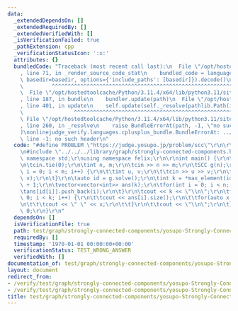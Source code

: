 ```yaml
---
data:
  _extendedDependsOn: []
  _extendedRequiredBy: []
  _extendedVerifiedWith: []
  _isVerificationFailed: true
  _pathExtension: cpp
  _verificationStatusIcon: ':x:'
  attributes: {}
  bundledCode: "Traceback (most recent call last):\n  File \"/opt/hostedtoolcache/Python/3.11.4/x64/lib/python3.11/site-packages/onlinejudge_verify/documentation/build.py\"\
    , line 71, in _render_source_code_stat\n    bundled_code = language.bundle(stat.path,\
    \ basedir=basedir, options={'include_paths': [basedir]}).decode()\n          \
    \         ^^^^^^^^^^^^^^^^^^^^^^^^^^^^^^^^^^^^^^^^^^^^^^^^^^^^^^^^^^^^^^^^^^^^^^^^^^^^^^^^^\n\
    \  File \"/opt/hostedtoolcache/Python/3.11.4/x64/lib/python3.11/site-packages/onlinejudge_verify/languages/cplusplus.py\"\
    , line 187, in bundle\n    bundler.update(path)\n  File \"/opt/hostedtoolcache/Python/3.11.4/x64/lib/python3.11/site-packages/onlinejudge_verify/languages/cplusplus_bundle.py\"\
    , line 401, in update\n    self.update(self._resolve(pathlib.Path(included), included_from=path))\n\
    \                ^^^^^^^^^^^^^^^^^^^^^^^^^^^^^^^^^^^^^^^^^^^^^^^^^^^^^^^^^\n \
    \ File \"/opt/hostedtoolcache/Python/3.11.4/x64/lib/python3.11/site-packages/onlinejudge_verify/languages/cplusplus_bundle.py\"\
    , line 260, in _resolve\n    raise BundleErrorAt(path, -1, \"no such header\"\
    )\nonlinejudge_verify.languages.cplusplus_bundle.BundleErrorAt: ../../../library/graph/strongly-connected-components.hpp:\
    \ line -1: no such header\n"
  code: "#define PROBLEM \"https://judge.yosupo.jp/problem/scc\"\r\n\r\n#include <iostream>\r\
    \n#include \"../../../library/graph/strongly-connected-components.hpp\"\r\nusing\
    \ namespace std;\r\nusing namespace felix;\r\n\r\nint main() {\r\n\tios::sync_with_stdio(false);\r\
    \n\tcin.tie(0);\r\n\tint n, m;\r\n\tcin >> n >> m;\r\n\tSCC g(n);\r\n\tfor(int\
    \ i = 0; i < m; i++) {\r\n\t\tint u, v;\r\n\t\tcin >> u >> v;\r\n\t\tg.add_edge(u,\
    \ v);\r\n\t}\r\n\tauto id = g.solve();\r\n\tint k = *max_element(id.begin(), id.end())\
    \ + 1;\r\n\tvector<vector<int>> ans(k);\r\n\tfor(int i = 0; i < n; i++) {\r\n\t\
    \tans[id[i]].push_back(i);\r\n\t}\r\n\tcout << k << \"\\n\";\r\n\tfor(int i =\
    \ 0; i < k; i++) {\r\n\t\tcout << ans[i].size();\r\n\t\tfor(auto x : ans[i]) {\r\
    \n\t\t\tcout << \" \" << x;\r\n\t\t}\r\n\t\tcout << \"\\n\";\r\n\t}\r\n\treturn\
    \ 0;\r\n}\r\n"
  dependsOn: []
  isVerificationFile: true
  path: test/graph/strongly-connected-components/yosupo-Strongly-Connected-Components.test.cpp
  requiredBy: []
  timestamp: '1970-01-01 00:00:00+00:00'
  verificationStatus: TEST_WRONG_ANSWER
  verifiedWith: []
documentation_of: test/graph/strongly-connected-components/yosupo-Strongly-Connected-Components.test.cpp
layout: document
redirect_from:
- /verify/test/graph/strongly-connected-components/yosupo-Strongly-Connected-Components.test.cpp
- /verify/test/graph/strongly-connected-components/yosupo-Strongly-Connected-Components.test.cpp.html
title: test/graph/strongly-connected-components/yosupo-Strongly-Connected-Components.test.cpp
---
```

